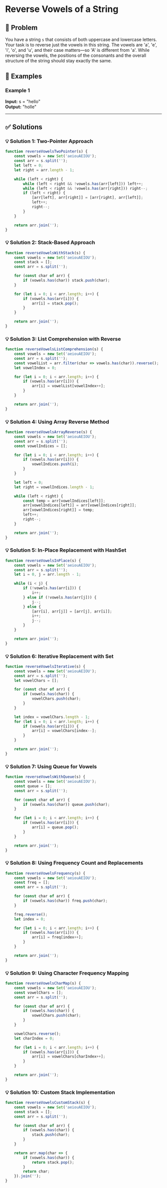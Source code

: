 # Reverse Vowels of a String

## 📝 Problem

You have a string `s` that consists of both uppercase and lowercase letters. Your task is to reverse just the vowels in this string. The vowels are 'a', 'e', 'i', 'o', and 'u', and their case matters—so 'A' is different from 'a'. While reversing the vowels, the positions of the consonants and the overall structure of the string should stay exactly the same.


## 📌 Examples

### Example 1

**Input:** s = "hello"  
**Output:** "holle"

---

## ✅ Solutions

### 💡 Solution 1: Two-Pointer Approach

```javascript
function reverseVowelsTwoPointer(s) {
    const vowels = new Set('aeiouAEIOU');
    const arr = s.split('');
    let left = 0;
    let right = arr.length - 1;

    while (left < right) {
        while (left < right && !vowels.has(arr[left])) left++;
        while (left < right && !vowels.has(arr[right])) right--;
        if (left < right) {
            [arr[left], arr[right]] = [arr[right], arr[left]];
            left++;
            right--;
        }
    }

    return arr.join('');
}
```

### 💡 Solution 2: Stack-Based Approach

```javascript
function reverseVowelsWithStack(s) {
    const vowels = new Set('aeiouAEIOU');
    const stack = [];
    const arr = s.split('');

    for (const char of arr) {
        if (vowels.has(char)) stack.push(char);
    }

    for (let i = 0; i < arr.length; i++) {
        if (vowels.has(arr[i])) {
            arr[i] = stack.pop();
        }
    }

    return arr.join('');
}
```

### 💡 Solution 3: List Comprehension with Reverse

```javascript
function reverseVowelsListComprehension(s) {
    const vowels = new Set('aeiouAEIOU');
    const arr = s.split('');
    const vowelList = arr.filter(char => vowels.has(char)).reverse();
    let vowelIndex = 0;

    for (let i = 0; i < arr.length; i++) {
        if (vowels.has(arr[i])) {
            arr[i] = vowelList[vowelIndex++];
        }
    }

    return arr.join('');
}
```

### 💡 Solution 4: Using Array Reverse Method

```javascript
function reverseVowelsArrayReverse(s) {
    const vowels = new Set('aeiouAEIOU');
    const arr = s.split('');
    const vowelIndices = [];

    for (let i = 0; i < arr.length; i++) {
        if (vowels.has(arr[i])) {
            vowelIndices.push(i);
        }
    }

    let left = 0;
    let right = vowelIndices.length - 1;

    while (left < right) {
        const temp = arr[vowelIndices[left]];
        arr[vowelIndices[left]] = arr[vowelIndices[right]];
        arr[vowelIndices[right]] = temp;
        left++;
        right--;
    }

    return arr.join('');
}
```

### 💡 Solution 5: In-Place Replacement with HashSet

```javascript
function reverseVowelsInPlace(s) {
    const vowels = new Set('aeiouAEIOU');
    const arr = s.split('');
    let i = 0, j = arr.length - 1;

    while (i < j) {
        if (!vowels.has(arr[i])) {
            i++;
        } else if (!vowels.has(arr[j])) {
            j--;
        } else {
            [arr[i], arr[j]] = [arr[j], arr[i]];
            i++;
            j--;
        }
    }

    return arr.join('');
}
```

### 💡 Solution 6: Iterative Replacement with Set

```javascript
function reverseVowelsIterative(s) {
    const vowels = new Set('aeiouAEIOU');
    const arr = s.split('');
    let vowelChars = [];

    for (const char of arr) {
        if (vowels.has(char)) {
            vowelChars.push(char);
        }
    }

    let index = vowelChars.length - 1;
    for (let i = 0; i < arr.length; i++) {
        if (vowels.has(arr[i])) {
            arr[i] = vowelChars[index--];
        }
    }

    return arr.join('');
}
```

### 💡 Solution 7: Using Queue for Vowels

```javascript
function reverseVowelsWithQueue(s) {
    const vowels = new Set('aeiouAEIOU');
    const queue = [];
    const arr = s.split('');

    for (const char of arr) {
        if (vowels.has(char)) queue.push(char);
    }

    for (let i = 0; i < arr.length; i++) {
        if (vowels.has(arr[i])) {
            arr[i] = queue.pop();
        }
    }

    return arr.join('');
}
```

### 💡 Solution 8: Using Frequency Count and Replacements

```javascript
function reverseVowelsFrequency(s) {
    const vowels = new Set('aeiouAEIOU');
    const freq = [];
    const arr = s.split('');

    for (const char of arr) {
        if (vowels.has(char)) freq.push(char);
    }

    freq.reverse();
    let index = 0;

    for (let i = 0; i < arr.length; i++) {
        if (vowels.has(arr[i])) {
            arr[i] = freq[index++];
        }
    }

    return arr.join('');
}
```

### 💡 Solution 9: Using Character Frequency Mapping

```javascript
function reverseVowelsCharMap(s) {
    const vowels = new Set('aeiouAEIOU');
    const vowelChars = [];
    const arr = s.split('');

    for (const char of arr) {
        if (vowels.has(char)) {
            vowelChars.push(char);
        }
    }

    vowelChars.reverse();
    let charIndex = 0;

    for (let i = 0; i < arr.length; i++) {
        if (vowels.has(arr[i])) {
            arr[i] = vowelChars[charIndex++];
        }
    }

    return arr.join('');
}
```

### 💡 Solution 10: Custom Stack Implementation

```javascript
function reverseVowelsCustomStack(s) {
    const vowels = new Set('aeiouAEIOU');
    const stack = [];
    const arr = s.split('');

    for (const char of arr) {
        if (vowels.has(char)) {
            stack.push(char);
        }
    }

    return arr.map(char => {
        if (vowels.has(char)) {
            return stack.pop();
        }
        return char;
    }).join('');
}
```